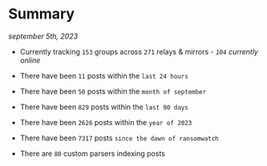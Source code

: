 
# Summary
_september 5th, 2023_

- Currently tracking `153` groups across `271` relays & mirrors - _`104` currently online_

- There have been `11` posts within the `last 24 hours`

- There have been `50` posts within the `month of september`

- There have been `829` posts within the `last 90 days`

- There have been `2626` posts within the `year of 2023`

- There have been `7317` posts `since the dawn of ransomwatch`

- There are `80` custom parsers indexing posts
